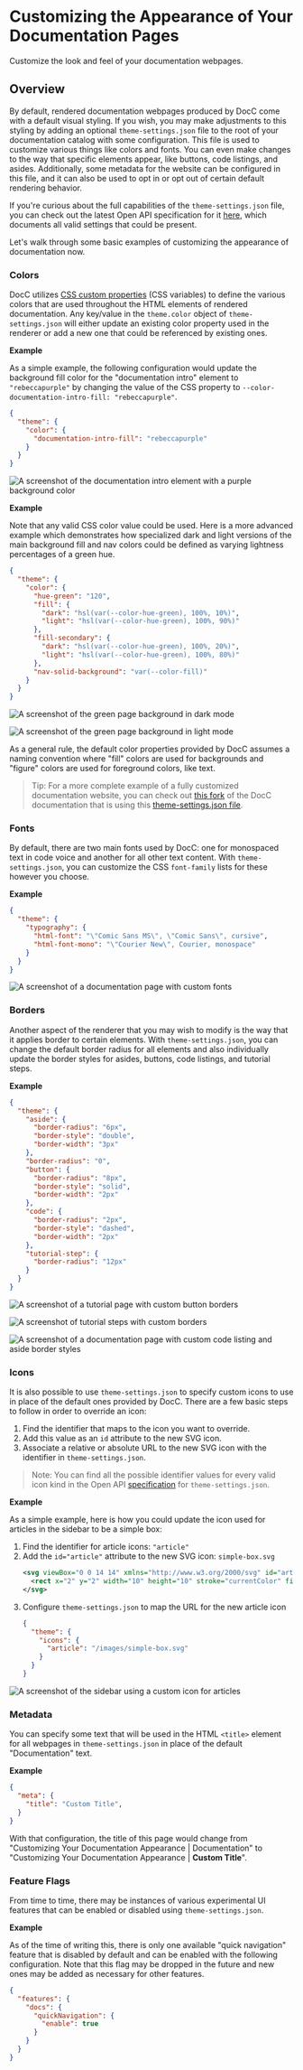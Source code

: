 # Customizing the Appearance of Your Documentation Pages

Customize the look and feel of your documentation webpages.

## Overview

By default, rendered documentation webpages produced by DocC come with a default
visual styling. If you wish, you may make adjustments to this styling by adding
an optional `theme-settings.json` file to the root of your documentation catalog
with some configuration. This file is used to customize various things like
colors and fonts. You can even make changes to the way that specific elements
appear, like buttons, code listings, and asides. Additionally, some metadata for
the website can be configured in this file, and it can also be used to opt in or
opt out of certain default rendering behavior.

If you're curious about the full capabilities of the `theme-settings.json` file,
you can check out the latest Open API specification for it [here][1], which
documents all valid settings that could be present.

Let's walk through some basic examples of customizing the appearance of
documentation now.

### Colors

DocC utilizes [CSS custom properties][2] (CSS variables) to define the various
colors that are used throughout the HTML elements of rendered documentation. Any
key/value in the `theme.color` object of `theme-settings.json` will either
update an existing color property used in the renderer or add a new one that
could be referenced by existing ones.

**Example**

As a simple example, the following configuration would update the background
fill color for the "documentation intro" element to `"rebeccapurple"` by
changing the value of the CSS property to `--color-documentation-intro-fill:
"rebeccapurple"`.

```json
{
  "theme": {
    "color": {
      "documentation-intro-fill": "rebeccapurple"
    }
  }
}
```

![A screenshot of the documentation intro element with a purple background color](theme-screenshot-01.png)

**Example**

Note that any valid CSS color value could be used. Here is a more advanced
example which demonstrates how specialized dark and light versions of the main
background fill and nav colors could be defined as varying lightness percentages
of a green hue.

```json
{
  "theme": {
    "color": {
      "hue-green": "120",
      "fill": {
        "dark": "hsl(var(--color-hue-green), 100%, 10%)",
        "light": "hsl(var(--color-hue-green), 100%, 90%)"
      },
      "fill-secondary": {
        "dark": "hsl(var(--color-hue-green), 100%, 20%)",
        "light": "hsl(var(--color-hue-green), 100%, 80%)"
      },
      "nav-solid-background": "var(--color-fill)"
    }
  }
}
```

![A screenshot of the green page background in dark mode](theme-screenshot-02.png)

![A screenshot of the green page background in light mode](theme-screenshot-03.png)

As a general rule, the default color properties provided by DocC assumes a
naming convention where "fill" colors are used for backgrounds and "figure"
colors are used for foreground colors, like text.

> Tip:
> For a more complete example of a fully customized documentation website, you
> can check out [this fork][3] of the DocC documentation that is using this
> [theme-settings.json file][4].

### Fonts

By default, there are two main fonts used by DocC: one for monospaced text in
code voice and another for all other text content. With `theme-settings.json`,
you can customize the CSS `font-family` lists for these however you choose.

**Example**

```json
{
  "theme": {
    "typography": {
      "html-font": "\"Comic Sans MS\", \"Comic Sans\", cursive",
      "html-font-mono": "\"Courier New\", Courier, monospace"
    }
  }
}
```

![A screenshot of a documentation page with custom fonts](theme-screenshot-04)

### Borders

Another aspect of the renderer that you may wish to modify is the way that it
applies border to certain elements. With `theme-settings.json`, you can change
the default border radius for all elements and also individually update the
border styles for asides, buttons, code listings, and tutorial steps.

**Example**

```json
{
  "theme": {
    "aside": {
      "border-radius": "6px",
      "border-style": "double",
      "border-width": "3px"
    },
    "border-radius": "0",
    "button": {
      "border-radius": "8px",
      "border-style": "solid",
      "border-width": "2px"
    },
    "code": {
      "border-radius": "2px",
      "border-style": "dashed",
      "border-width": "2px"
    },
    "tutorial-step": {
      "border-radius": "12px"
    }
  }
}
```

![A screenshot of a tutorial page with custom button
borders](theme-screenshot-05.png)

![A screenshot of tutorial steps with custom borders](theme-screenshot-06.png)

![A screenshot of a documentation page with custom code listing and aside border
styles](theme-screenshot-07.png)

### Icons

It is also possible to use `theme-settings.json` to specify custom icons to use
in place of the default ones provided by DocC. There are a few basic steps to
follow in order to override an icon:

1. Find the identifier that maps to the icon you want to override.
2. Add this value as an `id` attribute to the new SVG icon.
3. Associate a relative or absolute URL to the new SVG icon with the identifier
   in `theme-settings.json`.

> Note:
> You can find all the possible identifier values for every valid icon kind in
> the Open API [specification][1] for `theme-settings.json`.

**Example**

As a simple example, here is how you could update the icon used for articles in
the sidebar to be a simple box:

1. Find the identifier for article icons: `"article"`
2. Add the `id="article"` attribute to the new SVG icon: `simple-box.svg`
    ```svg
    <svg viewBox="0 0 14 14" xmlns="http://www.w3.org/2000/svg" id="article">
      <rect x="2" y="2" width="10" height="10" stroke="currentColor" fill="none"></rect>
    </svg>
    ```
3. Configure `theme-settings.json` to map the URL for the new article icon
    ```json
    {
      "theme": {
        "icons": {
          "article": "/images/simple-box.svg"
        }
      }
    }
    ```

![A screenshot of the sidebar using a custom icon for
articles](theme-screenshot-08.png)

### Metadata

You can specify some text that will be used in the HTML `<title>` element for
all webpages in `theme-settings.json` in place of the default "Documentation"
text.

**Example**

```json
{
  "meta": {
    "title": "Custom Title",
  }
}
```

With that configuration, the title of this page would change from "Customizing
Your Documentation Appearance | Documentation" to "Customizing Your Documentation
Appearance | **Custom Title**".

### Feature Flags

From time to time, there may be instances of various experimental UI features
that can be enabled or disabled using `theme-settings.json`.

**Example**

As of the time of writing this, there is only one available "quick navigation"
feature that is disabled by default and can be enabled with the following
configuration. Note that this flag may be dropped in the future and new ones may
be added as necessary for other features.

```json
{
  "features": {
    "docs": {
      "quickNavigation": {
        "enable": true
      }
    }
  }
}
```

[1]: https://github.com/apple/swift-docc/blob/main/Sources/SwiftDocC/SwiftDocC.docc/Resources/ThemeSettings.spec.json
[2]: https://drafts.csswg.org/css-variables/
[3]: https://mportiz08.github.io/swift-docc/documentation/docc
[4]: https://mportiz08.github.io/swift-docc/theme-settings.json

<!-- Copyright (c) 2022 Apple Inc and the Swift Project authors. All Rights Reserved. -->
